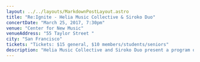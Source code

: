 ```yaml
---
layout: ../../layouts/MarkdownPostLayout.astro
title: "Re:Ignite - Helia Music Collective & Siroko Duo"
concertDate: "March 25, 2017, 7:30pm"
venue: "Center for New Music"
venueAddress: "55 Taylor Street "
city: "San Francisco"
tickets: "Tickets: $15 general, $10 members/students/seniors"
description: "Helia Music Collective and Siroko Duo present a program of contemporary works by women composers for two flutes. The concert will feature the world premiere of works by Chelsea Loew and Emma Logan, as well as recent works by Julie Barwick, Shulamit Ran, Izabel Austin, Jane Rigler, and Brandy Hudelson."
---
```

